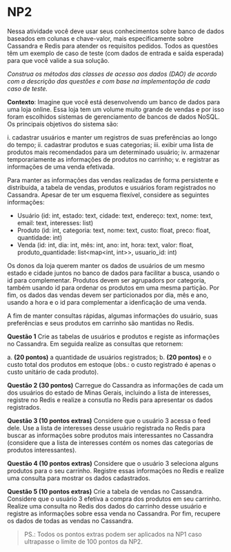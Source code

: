 # NP2

Nessa atividade você deve usar seus conhecimentos sobre banco de dados baseados em colunas e chave-valor, mais especificamente sobre Cassandra e Redis para atender os requisitos pedidos.
Todos as questões têm um exemplo de caso de teste (com dados de entrada e saída esperada) para que você valide a sua solução.

_Construa os métodos das classes de acesso aos dados (DAO) de acordo com a descrição das questões e com base na implementaçõa de cada caso de teste._

**Contexto**: Imagine que você está desenvolvendo um banco de dados para uma loja online. Essa loja tem um volume muito grande de vendas e por isso foram escolhidos sistemas de gerenciamento de bancos de dados NoSQL. Os principais objetivos do sistema são:

i. cadastrar usuários e manter um registros de suas preferências ao longo do tempo;
ii. cadastrar produtos e suas categorias;
iii. exibir uma lista de produtos mais recomendados para um determinado usuário;
iv. armazenar temporariamente as informações de produtos no carrinho;
v. e registrar as informações de uma venda efetivada.

Para manter as informações das vendas realizadas de forma persistente e distribuída, a tabela de vendas, produtos e usuários foram registrados no Cassandra.
Apesar de ter um esquema flexível, considere as seguintes informações:

- Usuário (id: int, estado: text, cidade: text, endereço: text, nome: text, email: text, interesses: list<text>)
- Produto (id: int, categoria: text, nome: text, custo: float, preco: float, quantidade: int)
- Venda (id: int, dia: int, mês: int, ano: int, hora: text, valor: float, produto_quantidade: list<map<int, int>>, usuario_id: int)

Os donos da loja querem manter os dados de usuários de um mesmo estado e cidade juntos no banco de dados para facilitar a busca, usando o id para complementar. Produtos devem ser agrupadors por categoria, também usando id para ordenar os produtos em uma mesma partição. Por fim, os dados das vendas devem ser particionados por dia, mês e ano, usando a hora e o id para complementar a idenficação de uma venda.

A fim de manter consultas rápidas, algumas informações do usuário, suas preferências e seus produtos em carrinho são mantidas no Redis.

**Questão 1** Crie as tabelas de usuários e produtos e registe as informações no Cassandra. Em seguida realize as consultas que retornem:

a. **(20 pontos)** a quantidade de usuários registrados;
b. **(20 pontos)** e o custo total dos produtos em estoque (obs.: o custo registrado é apenas o custo unitário de cada produto).

**Questão 2 (30 pontos)** Carregue do Cassandra as informações de cada um dos usuários do estado de Minas Gerais, incluindo a lista de interesses, registre no Redis e realize a consutla no Redis para apresentar os dados registrados.

**Questão 3 (10 pontos extras)** Considere que o usuário 3 acessa o feed dele. Use a lista de interesses desse usuário registrada no Redis para buscar as informações sobre produtos mais interessantes no Cassandra (considere que a lista de interesses contém os nomes das categorias de produtos interessantes).

**Questão 4 (10 pontos extras)** Considere que o usuário 3 seleciona alguns produtos para o seu carrinho. Registre essas informações no Redis e realize uma consulta para mostrar os dados cadastrados.

**Questão 5 (10 pontos extras)** Crie a tabela de vendas no Cassandra. Considere que o usuário 3 efetiva a compra dos produtos em seu carrinho. Realize uma consulta no Redis dos dados do carrinho desse usuário e registre as informações sobre essa venda no Cassandra. Por fim, recupere os dados de todas as vendas no Cassandra.

> PS.: Todos os pontos extras podem ser aplicados na NP1 caso ultrapasse o limite de 100 pontos da NP2.
